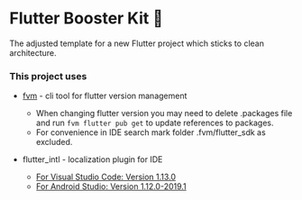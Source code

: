# Flutter Booster Kit 🚀

The adjusted template for a new Flutter project which sticks to clean architecture.


### This project uses

- [fvm](https://github.com/leoafarias/fvm) - cli tool for flutter version management
    - When changing flutter version you may need to delete .packages file and run `fvm flutter pub get` to update references to packages. 
    - For convenience in IDE search mark folder .fvm/flutter_sdk as excluded.

- flutter_intl - localization plugin for IDE
    - [For Visual Studio Code: Version 1.13.0](https://marketplace.visualstudio.com/items?itemName=localizely.flutter-intl)
    - [For Android Studio: Version 1.12.0-2019.1](https://plugins.jetbrains.com/plugin/13666-flutter-intl/versions)
